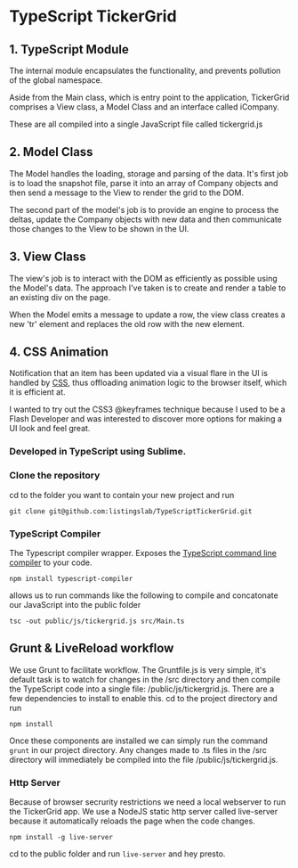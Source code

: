 # TypeScript TickerGrid

## 1. TypeScript Module
The internal module encapsulates the functionality, and prevents pollution of the global namespace.

Aside from the Main class, which is entry point to the application, TickerGrid comprises a View class, a Model Class and an interface called iCompany.

These are all compiled into a single JavaScript file called tickergrid.js

## 2. Model Class

The Model handles the loading, storage and parsing of the data. It's first job is to load the snapshot file, parse it into an array of Company objects and then send a message to the View to render the grid to the DOM.

The second part of the model's job is to provide an engine to process the deltas, update the Company objects with new data and then communicate those changes to the View to be shown in the UI.

## 3. View Class
The view's job is to interact with the DOM as efficiently as possible using the Model's data. The approach I've taken is to create and render a table to an existing div on the page.

When the Model emits a message to update a row, the view class creates a new 'tr' element and replaces the old row with the new element.

## 4. CSS Animation

Notification that an item has been updated via a visual flare in the UI is handled by <a href="css/style.css" target="_blank">CSS</a>, thus offloading animation logic to the browser itself, which it is efficient at.

I wanted to try out the CSS3 @keyframes technique because I used to be a Flash Developer and was interested to discover more options for making a UI look and feel great.

### Developed in TypeScript using Sublime.

### Clone the repository
cd to the folder you want to contain your new project and run 
```
git clone git@github.com:listingslab/TypeScriptTickerGrid.git
```

### TypeScript Compiler
The Typescript compiler wrapper. Exposes the [TypeScript command line compiler](https://www.npmjs.com/package/typescript-compiler) to your code.
```
npm install typescript-compiler
```
allows us to run commands like the following to compile and concatonate our JavaScript into the public folder
```
tsc -out public/js/tickergrid.js src/Main.ts
```
## Grunt & LiveReload workflow
We use Grunt to facilitate workflow. The Gruntfile.js is very simple, it's default task is to watch for changes in the /src directory and then compile the TypeScript code into a single file: /public/js/tickergrid.js. There are a few dependencies to install to enable this. cd to the project directory and run
```
npm install
```
Once these components are installed we can simply run the command ```grunt``` in our project directory. Any changes made to .ts files in the /src directory will immediately be compiled into the file /public/js/tickergrid.js.

### Http Server
Because of browser secrurity restrictions we need a local webserver to run the TickerGrid app. We use a NodeJS static http server called live-server because it automatically reloads the page when the code changes.
```
npm install -g live-server
```
cd to the public folder and run ```live-server``` and hey presto.
